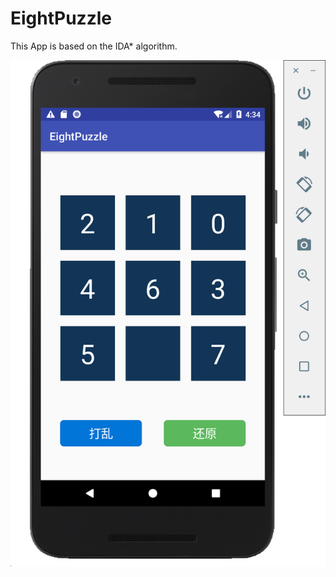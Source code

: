 # EightPuzzle
This App is based on the IDA* algorithm.

![picture](https://github.com/jiahao-shen/EightPuzzle/blob/master/screen_shoot.png)
